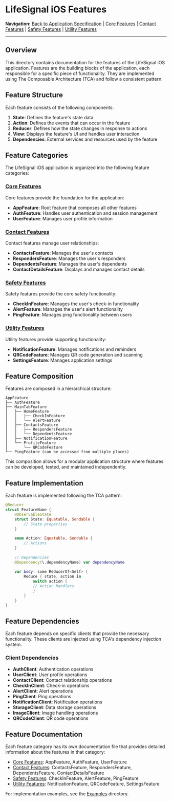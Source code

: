# LifeSignal iOS Features

**Navigation:** [Back to Application Specification](../README.md) | [Core Features](CoreFeatures.md) | [Contact Features](ContactFeatures.md) | [Safety Features](SafetyFeatures.md) | [Utility Features](UtilityFeatures.md)

---

## Overview

This directory contains documentation for the features of the LifeSignal iOS application. Features are the building blocks of the application, each responsible for a specific piece of functionality. They are implemented using The Composable Architecture (TCA) and follow a consistent pattern.

## Feature Structure

Each feature consists of the following components:

1. **State**: Defines the feature's state data
2. **Action**: Defines the events that can occur in the feature
3. **Reducer**: Defines how the state changes in response to actions
4. **View**: Displays the feature's UI and handles user interaction
5. **Dependencies**: External services and resources used by the feature

## Feature Categories

The LifeSignal iOS application is organized into the following feature categories:

### [Core Features](CoreFeatures.md)

Core features provide the foundation for the application:

- **AppFeature**: Root feature that composes all other features
- **AuthFeature**: Handles user authentication and session management
- **UserFeature**: Manages user profile information

### [Contact Features](ContactFeatures.md)

Contact features manage user relationships:

- **ContactsFeature**: Manages the user's contacts
- **RespondersFeature**: Manages the user's responders
- **DependentsFeature**: Manages the user's dependents
- **ContactDetailsFeature**: Displays and manages contact details

### [Safety Features](SafetyFeatures.md)

Safety features provide the core safety functionality:

- **CheckInFeature**: Manages the user's check-in functionality
- **AlertFeature**: Manages the user's alert functionality
- **PingFeature**: Manages ping functionality between users

### [Utility Features](UtilityFeatures.md)

Utility features provide supporting functionality:

- **NotificationFeature**: Manages notifications and reminders
- **QRCodeFeature**: Manages QR code generation and scanning
- **SettingsFeature**: Manages application settings

## Feature Composition

Features are composed in a hierarchical structure:

```
AppFeature
├── AuthFeature
├── MainTabFeature
│   ├── HomeFeature
│   │   ├── CheckInFeature
│   │   └── AlertFeature
│   ├── ContactsFeature
│   │   ├── RespondersFeature
│   │   └── DependentsFeature
│   ├── NotificationFeature
│   └── ProfileFeature
│       └── QRCodeFeature
└── PingFeature (can be accessed from multiple places)
```

This composition allows for a modular application structure where features can be developed, tested, and maintained independently.

## Feature Implementation

Each feature is implemented following the TCA pattern:

```swift
@Reducer
struct FeatureName {
    @ObservableState
    struct State: Equatable, Sendable {
        // State properties
    }
    
    enum Action: Equatable, Sendable {
        // Actions
    }
    
    // Dependencies
    @Dependency(\.dependencyName) var dependencyName
    
    var body: some ReducerOf<Self> {
        Reduce { state, action in
            switch action {
            // Action handlers
            }
        }
    }
}
```

## Feature Dependencies

Each feature depends on specific clients that provide the necessary functionality. These clients are injected using TCA's dependency injection system.

### Client Dependencies

- **AuthClient**: Authentication operations
- **UserClient**: User profile operations
- **ContactClient**: Contact relationship operations
- **CheckInClient**: Check-in operations
- **AlertClient**: Alert operations
- **PingClient**: Ping operations
- **NotificationClient**: Notification operations
- **StorageClient**: Data storage operations
- **ImageClient**: Image handling operations
- **QRCodeClient**: QR code operations

## Feature Documentation

Each feature category has its own documentation file that provides detailed information about the features in that category:

- [Core Features](CoreFeatures.md): AppFeature, AuthFeature, UserFeature
- [Contact Features](ContactFeatures.md): ContactsFeature, RespondersFeature, DependentsFeature, ContactDetailsFeature
- [Safety Features](SafetyFeatures.md): CheckInFeature, AlertFeature, PingFeature
- [Utility Features](UtilityFeatures.md): NotificationFeature, QRCodeFeature, SettingsFeature

For implementation examples, see the [Examples](../Examples) directory.
